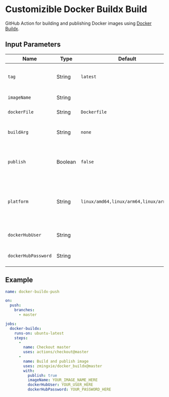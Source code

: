 # Customizible Docker Buildx Build

GitHub Action for building and publishing Docker images using [Docker Buildx](https://docs.docker.com/buildx/working-with-buildx/).

## Input Parameters

| Name                | Type    | Default                                | Mandatory                 | Description                                                          |
| ------------------- | ------- | -------------------------------------- | ------------------------- | -------------------------------------------------------------------- |
| `tag`               | String  | `latest`                               | No                        | Tags (*comma separated*) to apply to the image                       |
| `imageName`         | String  |                                        | Yes                       | Name of the image                                                    |
| `dockerFile`        | String  | `Dockerfile`                           | No                        | Name of the Dockerfile                                               |
| `buildArg`          | String  | `none`                                 | No                        | Docker build `--build-arg` flags (*comma separated*)                 |
| `publish`           | Boolean | `false`                                | No                        | Indicate if the builded image should be published on Docker HUB      |
| `platform`          | String  | `linux/amd64,linux/arm64,linux/arm/v7` | No                        | Platforms (*comma separated*) that should be used to build the image |  |
| `dockerHubUser`     | String  |                                        | Only if `publish` is true | User that will publish the image                                     |
| `dockerHubPassword` | String  |                                        | Only if `publish` is true | Password of the `dockerHubUser`                                      |

## Example

```yaml
name: docker-buildx-push

on:
  push:
    branches:
      - master

jobs:
  docker-buildx:
    runs-on: ubuntu-latest
    steps:
      -
        name: Checkout master
        uses: actions/checkout@master
      -
        name: Build and publish image
        uses: zmingxie/docker_buildx@master
        with:
          publish: true
          imageName: YOUR_IMAGE_NAME_HERE
          dockerHubUser: YOUR_USER_HERE
          dockerHubPassword: YOUR_PASSWORD_HERE
```
